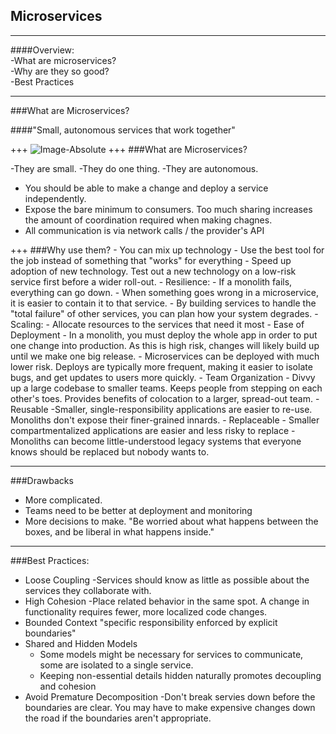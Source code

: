 ## Microservices

---
####Overview:<br>
-What are microservices?<br>
-Why are they so good?<br>
-Best Practices<br>

---
###What are Microservices?

####"Small, autonomous services  that work together"

+++
![Image-Absolute](https://help.mypurecloud.com/wp-content/uploads/2016/02/mono-vs-micro.png)
+++
###What are Microservices?

-They are small.
-They do one thing.
-They are autonomous.
  - You should be able to make a change and deploy a service independently.
  - Expose the bare minimum to consumers. Too much sharing increases the amount of coordination required when making chagnes.
  - All communication is via network calls / the provider's API

+++
###Why use them?
    - You can mix up technology
      - Use the best tool for the job instead of something that "works" for everything
      - Speed up adoption of new technology. Test out a new technology on a low-risk service first before a wider roll-out.
    - Resilience:
      - If a monolith fails, everything can go down.
      - When something goes wrong in a microservice, it is easier to contain it to that service.
      - By building services to handle the "total failure" of other services, you can plan how your system degrades.
    - Scaling:
      - Allocate resources to the services that need it most
    - Ease of Deployment
      - In a monolith, you must deploy the whole app in order to put one change into production. As this is high risk, changes will likely build up until we make one big release.
      - Microservices can be deployed with much lower risk. Deploys are typically more frequent, making it easier to isolate bugs, and get updates to users more quickly.
    - Team Organization
      - Divvy up a large codebase to smaller teams. Keeps people from stepping on each other's toes. Provides benefits of colocation to a larger, spread-out team.
    - Reusable
      -Smaller, single-responsibility applications are easier to re-use. Monoliths don't expose their finer-grained innards.
    - Replaceable
      - Smaller compartmentalized applications are easier and less risky to replace
      - Monoliths can become little-understood legacy systems that everyone knows should be replaced but nobody wants to.
      
---
###Drawbacks
  - More complicated. 
  - Teams need to be better at deployment and monitoring
  - More decisions to make.
    "Be worried about what happens between the boxes, and be liberal in what happens inside."

---
###Best Practices:

  - Loose Coupling
    -Services should know as little as possible about the services they collaborate with.
  - High Cohesion
    -Place related behavior in the same spot. A change in functionality requires fewer, more localized code changes.
  - Bounded Context
    "specific responsibility enforced by explicit boundaries"
  - Shared and Hidden Models
     - Some models might be necessary for services to communicate, some are isolated to a single service.
     - Keeping non-essential details hidden naturally promotes decoupling and cohesion
  - Avoid Premature Decomposition
    -Don't break servies down before the boundaries are clear. You may have to make expensive changes down the road if the boundaries aren't appropriate.
